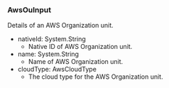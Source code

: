 ### AwsOuInput
Details of an AWS Organization unit.

- nativeId: System.String
  - Native ID of AWS Organization unit.
- name: System.String
  - Name of AWS Organization unit.
- cloudType: AwsCloudType
  - The cloud type for the AWS Organization unit.
